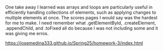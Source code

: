 One take away I learned was arrays and loops are particularly useful in efficiently handling collections of elements, such as applying changes to multiple elements at once. The scores pages I would say was the hardest for me to make. I need remember what .getElementById, .createElement, .appendChild, and .toFixed all do because I was not including some and it was giving me erros.

<!-- live link -->
https://josemedina333.github.io/Spring25/homework-3/index.html 
